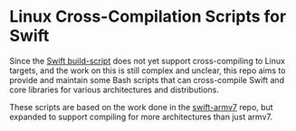 # Linux Cross-Compilation Scripts for Swift

Since the [Swift build-script](https://github.com/swiftlang) does not yet support cross-compiling to Linux targets, and the work on this is still complex and unclear, this repo aims to provide and maintain some Bash scripts that can cross-compile Swift and core libraries for various architectures and distributions.

These scripts are based on the work done in the [swift-armv7](https://github.com/colemancda/swift-armv7) repo, but expanded to support compiling for more architectures than just armv7.

